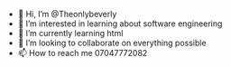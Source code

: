- 👋 Hi, I’m @Theonlybeverly
- 👀 I’m interested in learning about software engineering 
- 🌱 I’m currently learning html
- 💞️ I’m looking to collaborate on everything possible 
- 📫 How to reach me 07047772082

<!---
Theonlybeverly/Theonlybeverly is a ✨ special ✨ repository because its `README.md` (this file) appears on your GitHub profile.
You can click the Preview link to take a look at your changes.
--->
